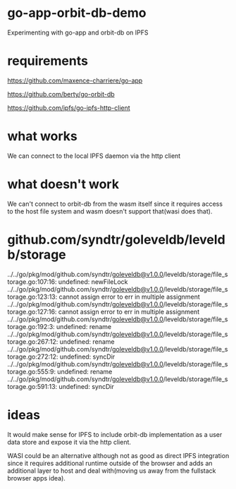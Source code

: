 # go-app-orbit-db-demo
Experimenting with go-app and orbit-db on IPFS

# requirements

https://github.com/maxence-charriere/go-app

https://github.com/berty/go-orbit-db

https://github.com/ipfs/go-ipfs-http-client

# what works
We can connect to the local IPFS daemon via the http client

# what doesn't work

We can't connect to orbit-db from the wasm itself since it requires access to the host file system and wasm doesn't support that(wasi does that).

# github.com/syndtr/goleveldb/leveldb/storage
../../go/pkg/mod/github.com/syndtr/goleveldb@v1.0.0/leveldb/storage/file_storage.go:107:16: undefined: newFileLock
../../go/pkg/mod/github.com/syndtr/goleveldb@v1.0.0/leveldb/storage/file_storage.go:123:13: cannot assign error to err in multiple assignment
../../go/pkg/mod/github.com/syndtr/goleveldb@v1.0.0/leveldb/storage/file_storage.go:127:16: cannot assign error to err in multiple assignment
../../go/pkg/mod/github.com/syndtr/goleveldb@v1.0.0/leveldb/storage/file_storage.go:192:3: undefined: rename
../../go/pkg/mod/github.com/syndtr/goleveldb@v1.0.0/leveldb/storage/file_storage.go:267:12: undefined: rename
../../go/pkg/mod/github.com/syndtr/goleveldb@v1.0.0/leveldb/storage/file_storage.go:272:12: undefined: syncDir
../../go/pkg/mod/github.com/syndtr/goleveldb@v1.0.0/leveldb/storage/file_storage.go:555:9: undefined: rename
../../go/pkg/mod/github.com/syndtr/goleveldb@v1.0.0/leveldb/storage/file_storage.go:591:13: undefined: syncDir

# ideas

It would make sense for IPFS to include orbit-db implementation as a user data store and expose it via the http client. 

WASI could be an alternative although not as good as direct IPFS integration since it requires additional runtime outside of the browser and adds an additional layer to host and deal with(moving us away from the fullstack browser apps idea).
